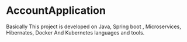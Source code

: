 # AccountApplication
Basically This project is developed  on Java, Spring boot , Microservices, Hibernates, Docker And Kubernetes languages and tools.
